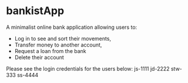 # bankistApp
A minimalist online bank application allowing users to:
- Log in to see and sort their movements, 
- Transfer money to another account,
- Request a loan from the bank
- Delete their account

Please see the login credentials for the users below:
js-1111
jd-2222
stw-333
ss-4444

